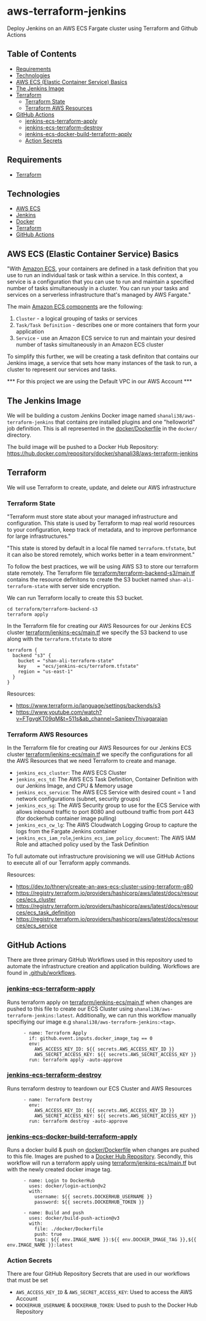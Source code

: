 # aws-terraform-jenkins

Deploy Jenkins on an AWS ECS Fargate cluster using Terraform and Github Actions

## Table of Contents

- [Requirements](#requirements)
- [Technologies](#technologies)
- [AWS ECS (Elastic Container Service) Basics](#aws-ecs-elastic-container-service-basics)
- [The Jenkins Image](#the-jenkins-image)
- [Terraform](#terraform)
  - [Terraform State](#terraform-state)
  - [Terraform AWS Resources](#terraform-aws-resources)
- [GitHub Actions](#github-actions)
  - [jenkins-ecs-terraform-apply](#jenkins-ecs-terraform-apply)
  - [jenkins-ecs-terraform-destroy](#jenkins-ecs-terraform-destroy)
  - [jenkins-ecs-docker-build-terraform-apply](#jenkins-ecs-docker-build-terraform-apply)
  - [Action Secrets](#action-secrets)

## Requirements

- [Terraform](https://www.terraform.io/downloads)

## Technologies

- [AWS ECS](https://docs.aws.amazon.com/AmazonECS/latest/developerguide/Welcome.html)
- [Jenkins](https://www.jenkins.io/doc/)
- [Docker](https://docs.docker.com/)
- [Terraform](https://www.terraform.io/docs)
- [GitHub Actions](https://docs.github.com/en/actions)

## AWS ECS (Elastic Container Service) Basics

"With [Amazon ECS](https://docs.aws.amazon.com/AmazonECS/latest/developerguide/Welcome.html), your containers are defined in a task definition that you use to run an individual task or task within a service. In this context, a service is a configuration that you can use to run and maintain a specified number of tasks simultaneously in a cluster. You can run your tasks and services on a serverless infrastructure that's managed by AWS Fargate."

The main [Amazon ECS components](https://docs.aws.amazon.com/AmazonECS/latest/developerguide/welcome-features.html) are the following:

1. `Cluster` - a logical grouping of tasks or services
2. `Task/Task Definition` - describes one or more containers that form your application
3. `Service` - use an Amazon ECS service to run and maintain your desired number of tasks simultaneously in an Amazon ECS cluster

To simplify this further, we will be creating a task definiton that contains our Jenkins image, a service that sets how many instances of the task to run, a cluster to represent our services and tasks. 

*** For this project we are using the Default VPC in our AWS Account ***

## The Jenkins Image

We will be building a custom Jenkins Docker image named `shanali38/aws-terraform-jenkins` that contains pre installed plugins and one "helloworld" job definition. This is all represented in the [docker/Dockerfile](docker/Dockerfile) in the `docker/` directory. 

The build image will be pushed to a Docker Hub Repository: https://hub.docker.com/repository/docker/shanali38/aws-terraform-jenkins

## Terraform

We will use Terraform to create, update, and delete our AWS infrastructure

### Terraform State

"Terraform must store state about your managed infrastructure and configuration. This state is used by Terraform to map real world resources to your configuration, keep track of metadata, and to improve performance for large infrastructures."

"This state is stored by default in a local file named `terraform.tfstate`, but it can also be stored remotely, which works better in a team environment."

To follow the best practices, we will be using AWS S3 to store our terraform state remotely. The Terraform file [terraform/terraform-backend-s3/main.tf](terraform/terraform-backend-s3/main.tf) contains the resource definitons to create the S3 bucket named `shan-ali-terraform-state` with server side encryption. 

We can run Terraform locally to create this S3 bucket. 

```
cd terraform/terraform-backend-s3
terraform apply 
```

In the Terraform file for creating our AWS Resources for our Jenkins ECS cluster [terraform/jenkins-ecs/main.tf](terraform/jenkins-ecs/main.tf) we specify the S3 backend to use along with the `terraform.tfstate` to store

```
terraform {
  backend "s3" {
    bucket = "shan-ali-terraform-state"
    key    = "ecs/jenkins-ecs/terraform.tfstate"
    region = "us-east-1"
  }
}
```

Resources:
- https://www.terraform.io/language/settings/backends/s3
- https://www.youtube.com/watch?v=FTgvgKT09qM&t=511s&ab_channel=SanjeevThiyagarajan

### Terraform AWS Resources

In the Terraform file for creating our AWS Resources for our Jenkins ECS cluster [terraform/jenkins-ecs/main.tf](terraform/jenkins-ecs/main.tf) we specify the configurations for all the AWS Resources that we need Terraform to create and manage. 

- `jenkins_ecs_cluster`: The AWS ECS Cluster
- `jenkins_ecs_td`: The AWS ECS Task Definition, Container Definition with our Jenkins Image, and CPU & Memory usage
- `jenkins_ecs_service`: The AWS ECS Service with desired count = 1 and network configurations (subnet, security groups)
- `jenkins_ecs_sg`: The AWS Security group to use for the ECS Service with allows inbound traffic to port 8080 and outbound traffic from port 443 (for dockerhub container image pulling)
- `jenkins_ecs_cw_lg`: The AWS Cloudwatch Logging Group to capture the logs from the Fargate Jenkins container 
- `jenkins_ecs_iam_role`,`jenkins_ecs_iam_policy_document`: The AWS IAM Role and attached policy used by the Task Definition 

To full automate out infrastructure provisioning we will use GitHub Actions to execute all of our Terraform apply commands. 
 
Resources: 
- https://dev.to/thnery/create-an-aws-ecs-cluster-using-terraform-g80
- https://registry.terraform.io/providers/hashicorp/aws/latest/docs/resources/ecs_cluster
- https://registry.terraform.io/providers/hashicorp/aws/latest/docs/resources/ecs_task_definition
- https://registry.terraform.io/providers/hashicorp/aws/latest/docs/resources/ecs_service

## GitHub Actions

There are three primary GitHub Workflows used in this repository used to automate the infrastructure creation and application building. Workflows are found in [.github/workflows](.github/workflows). 

### [jenkins-ecs-terraform-apply](.github/workflows/jenkins-ecs-terraform-apply.yml)

Runs terraform apply on [terraform/jenkins-ecs/main.tf](terraform/jenkins-ecs/main.tf) when changes are pushed to this file to create our ECS Cluster using `shanali38/aws-terraform-jenkins:latest`. Additionally, we can run this workflow manually specifiying our image e.g `shanali38/aws-terraform-jenkins:<tag>`.

```
      - name: Terraform Apply
        if: github.event.inputs.docker_image_tag == 0
        env:
          AWS_ACCESS_KEY_ID: ${{ secrets.AWS_ACCESS_KEY_ID }}
          AWS_SECRET_ACCESS_KEY: ${{ secrets.AWS_SECRET_ACCESS_KEY }}
        run: terraform apply -auto-approve
```

### [jenkins-ecs-terraform-destroy](.github/workflows/jenkins-ecs-terraform-destroy.yml)

Runs terraform destroy to teardown our ECS Cluster and AWS Resources

```
      - name: Terraform Destroy
        env:
          AWS_ACCESS_KEY_ID: ${{ secrets.AWS_ACCESS_KEY_ID }}
          AWS_SECRET_ACCESS_KEY: ${{ secrets.AWS_SECRET_ACCESS_KEY }}
        run: terraform destroy -auto-approve
```

### [jenkins-ecs-docker-build-terraform-apply](.github/workflows/jenkins-ecs-docker-build-terraform-apply.yml)

Runs a docker build & push on [docker/Dockerfile](docker/Dockerfile) when changes are pushed to this file. Images are pushed to a [Docker Hub Repository](https://hub.docker.com/repository/docker/shanali38/aws-terraform-jenkins). Secondly, this workflow will run a terraform apply using [terraform/jenkins-ecs/main.tf](terraform/jenkins-ecs/main.tf) but with the newly created docker image tag. 

```
      - name: Login to DockerHub
        uses: docker/login-action@v2
        with:
          username: ${{ secrets.DOCKERHUB_USERNAME }}
          password: ${{ secrets.DOCKERHUB_TOKEN }}

      - name: Build and push
        uses: docker/build-push-action@v3
        with:
          file: ./docker/Dockerfile
          push: true
          tags: ${{ env.IMAGE_NAME }}:${{ env.DOCKER_IMAGE_TAG }},${{ env.IMAGE_NAME }}:latest
```

### Action Secrets

There are four GitHub Repository Secrets that are used in our workflows that must be set

- `AWS_ACCESS_KEY_ID` & `AWS_SECRET_ACCESS_KEY`: Used to access the AWS Account
- `DOCKERHUB_USERNAME` & `DOCKERHUB_TOKEN`: Used to push to the Docker Hub Repository 


